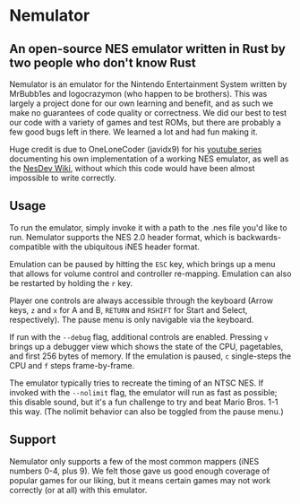 # Nemulator
## An open-source NES emulator written in Rust by two people who don't know Rust
Nemulator is an emulator for the Nintendo Entertainment System written by MrBubb1es
and logocrazymon (who happen to be brothers). This was largely a project done for
our own learning and benefit, and as such we make no guarantees of code quality
or correctness. We did our best to test our code with a variety of games and test
ROMs, but there are probably a few good bugs left in there. We learned a lot and
had fun making it.

Huge credit is due to OneLoneCoder (javidx9) for his [youtube series](https://www.youtube.com/playlist?list=PLrOv9FMX8xJHqMvSGB_9G9nZZ_4IgteYf) documenting his own implementation
of a working NES emulator, as well as the [NesDev Wiki](https://www.nesdev.org/wiki/Nesdev_Wiki), without which this code would have been almost impossible to write correctly.

## Usage
To run the emulator, simply invoke it with a path to the .nes file you'd like to run.
Nemulator supports the NES 2.0 header format, which is backwards-compatible with the
ubiquitous iNES header format.

Emulation can be paused by hitting the `ESC` key, which brings up a menu that allows for volume control and controller re-mapping. Emulation can also be restarted by holding the `r` key.

Player one controls are always accessible through the keyboard (Arrow keys, `z` and `x` for A and B, `RETURN` and `RSHIFT` for Start and Select, respectively). The pause menu is only navigable via the keyboard.

If run with the `--debug` flag, additional controls are enabled. Pressing `v` brings up a debugger view which shows the state of the CPU, pagetables, and first 256 bytes of memory. If the emulation is paused, `c` single-steps the CPU and `f` steps frame-by-frame.

The emulator typically tries to recreate the timing of an NTSC NES. If invoked with the `--nolimit` flag, the emulator will run as fast as possible; this disable sound, but it's a fun challenge to try and beat Mario Bros. 1-1 this way. (The nolimit behavior can also be toggled from the pause menu.)

## Support
Nemulator only supports a few of the most common mappers (iNES numbers 0-4, plus 9). We felt those gave us good enough coverage of popular games for our liking, but it means certain games may not work correctly (or at all) with this emulator.